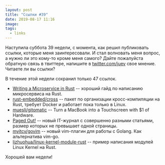 ```yaml
---
layout: post
title: "Ссылки #39"
date: 2019-08-17 11:16
image:
tags:
  - links
---
```

Наступила суббота 39 недели, с момента, как решил публиковать ссылки, которые меня заинтересовали. И стал волновать меня
вопрос, а нужно ли это кому-то кроме меня самого? Дайте пожалуйста обратную связь в твиттере, напишите в
[twitter.com/juev](https://twitter.com/juev) свое мнение. Читаете ли вы ссылки?

В течение этой недели сохранил только 47 ссылок.

* [Writing a Microservice in
  Rust](http://www.goldsborough.me/rust/web/tutorial/2018/01/20/17-01-11-writing_a_microservice_in_rust/) -- хороший
  гайд по написанию микросервиса на Rust.
* [rust-embedded/cross](https://github.com/rust-embedded/cross) -- пакет по организации кросс-компиляции на Rust,
  требует Docker и работает пока только в Linux.
* [muesli/gitomatic](https://github.com/muesli/gitomatic) -- Turn a MacBook into a Touchscreen with $1 of Hardware.
* [Paged Out!](https://pagedout.institute/) -- новый IT-журнал с совершенно разными статьями, размер которых не
  превышает одной страницы.
* [myitcv/govim](https://github.com/myitcv/govim/) -- новый vim-плагин для работы с Golang. Как альтернатива vim-go.
* [lizhuohua/linux-kernel-module-rust](https://github.com/lizhuohua/linux-kernel-module-rust) -- пример написания
  модулей Linux Kernel на Rust.

Хорошей вам недели!

